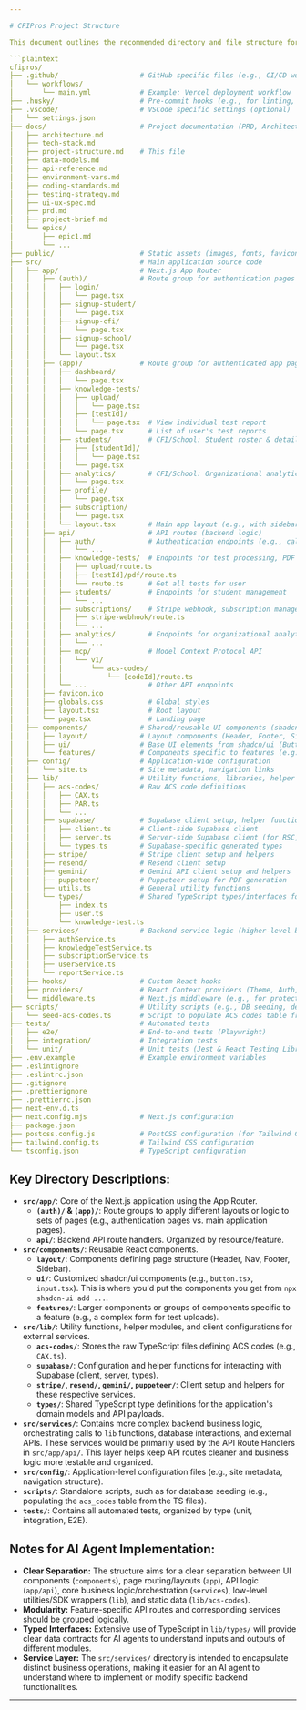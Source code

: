 ```yaml
---

# CFIPros Project Structure

This document outlines the recommended directory and file structure for the CFIPros project. This structure is designed to promote clarity, maintainability, and ease of navigation, following Next.js best practices with the App Router.

```plaintext
cfipros/
├── .github/                    # GitHub specific files (e.g., CI/CD workflows)
│   └── workflows/
│       └── main.yml            # Example: Vercel deployment workflow
├── .husky/                     # Pre-commit hooks (e.g., for linting, formatting)
├── .vscode/                    # VSCode specific settings (optional)
│   └── settings.json
├── docs/                       # Project documentation (PRD, Architecture, Epics, etc.)
│   ├── architecture.md
│   ├── tech-stack.md
│   ├── project-structure.md    # This file
│   ├── data-models.md
│   ├── api-reference.md
│   ├── environment-vars.md
│   ├── coding-standards.md
│   ├── testing-strategy.md
│   ├── ui-ux-spec.md
│   ├── prd.md
│   ├── project-brief.md
│   └── epics/
│       ├── epic1.md
│       └── ...
├── public/                     # Static assets (images, fonts, favicon.ico, etc.)
├── src/                        # Main application source code
│   ├── app/                    # Next.js App Router
│   │   ├── (auth)/             # Route group for authentication pages (layout, loading)
│   │   │   ├── login/
│   │   │   │   └── page.tsx
│   │   │   ├── signup-student/
│   │   │   │   └── page.tsx
│   │   │   ├── signup-cfi/
│   │   │   │   └── page.tsx
│   │   │   ├── signup-school/
│   │   │   │   └── page.tsx
│   │   │   └── layout.tsx
│   │   ├── (app)/              # Route group for authenticated app pages
│   │   │   ├── dashboard/
│   │   │   │   └── page.tsx
│   │   │   ├── knowledge-tests/
│   │   │   │   ├── upload/
│   │   │   │   │   └── page.tsx
│   │   │   │   ├── [testId]/
│   │   │   │   │   └── page.tsx  # View individual test report
│   │   │   │   └── page.tsx      # List of user's test reports
│   │   │   ├── students/         # CFI/School: Student roster & details
│   │   │   │   ├── [studentId]/
│   │   │   │   │   └── page.tsx
│   │   │   │   └── page.tsx
│   │   │   ├── analytics/        # CFI/School: Organizational analytics
│   │   │   │   └── page.tsx
│   │   │   ├── profile/
│   │   │   │   └── page.tsx
│   │   │   ├── subscription/
│   │   │   │   └── page.tsx
│   │   │   └── layout.tsx        # Main app layout (e.g., with sidebar/header)
│   │   ├── api/                  # API routes (backend logic)
│   │   │   ├── auth/             # Authentication endpoints (e.g., callbacks)
│   │   │   │   └── ...
│   │   │   ├── knowledge-tests/  # Endpoints for test processing, PDF generation
│   │   │   │   ├── upload/route.ts
│   │   │   │   ├── [testId]/pdf/route.ts
│   │   │   │   └── route.ts      # Get all tests for user
│   │   │   ├── students/         # Endpoints for student management
│   │   │   │   └── ...
│   │   │   ├── subscriptions/    # Stripe webhook, subscription management
│   │   │   │   ├── stripe-webhook/route.ts
│   │   │   │   └── ...
│   │   │   ├── analytics/        # Endpoints for organizational analytics data
│   │   │   │   └── ...
│   │   │   ├── mcp/              # Model Context Protocol API
│   │   │   │   └── v1/
│   │   │   │       └── acs-codes/
│   │   │   │           └── [codeId]/route.ts
│   │   │   └── ...               # Other API endpoints
│   │   ├── favicon.ico
│   │   ├── globals.css           # Global styles
│   │   ├── layout.tsx            # Root layout
│   │   └── page.tsx              # Landing page
│   ├── components/             # Shared/reusable UI components (shadcn/ui based)
│   │   ├── layout/             # Layout components (Header, Footer, Sidebar, etc.)
│   │   ├── ui/                 # Base UI elements from shadcn/ui (Button, Input, etc.)
│   │   └── features/           # Components specific to features (e.g., TestUploadForm)
│   ├── config/                 # Application-wide configuration
│   │   └── site.ts             # Site metadata, navigation links
│   ├── lib/                    # Utility functions, libraries, helper modules
│   │   ├── acs-codes/          # Raw ACS code definitions
│   │   │   ├── CAX.ts
│   │   │   ├── PAR.ts
│   │   │   └── ...
│   │   ├── supabase/           # Supabase client setup, helper functions, types
│   │   │   ├── client.ts       # Client-side Supabase client
│   │   │   ├── server.ts       # Server-side Supabase client (for RSC, Route Handlers)
│   │   │   └── types.ts        # Supabase-specific generated types
│   │   ├── stripe/             # Stripe client setup and helpers
│   │   ├── resend/             # Resend client setup
│   │   ├── gemini/             # Gemini API client setup and helpers
│   │   ├── puppeteer/          # Puppeteer setup for PDF generation
│   │   ├── utils.ts            # General utility functions
│   │   └── types/              # Shared TypeScript types/interfaces for the app
│   │       ├── index.ts
│   │       ├── user.ts
│   │       └── knowledge-test.ts
│   ├── services/               # Backend service logic (higher-level business logic, orchestrating lib functions)
│   │   ├── authService.ts
│   │   ├── knowledgeTestService.ts
│   │   ├── subscriptionService.ts
│   │   ├── userService.ts
│   │   └── reportService.ts
│   ├── hooks/                  # Custom React hooks
│   ├── providers/              # React Context providers (Theme, Auth, etc.)
│   └── middleware.ts           # Next.js middleware (e.g., for protecting routes)
├── scripts/                    # Utility scripts (e.g., DB seeding, deployment helpers)
│   └── seed-acs-codes.ts       # Script to populate ACS codes table from lib/acs-codes/
├── tests/                      # Automated tests
│   ├── e2e/                    # End-to-end tests (Playwright)
│   ├── integration/            # Integration tests
│   └── unit/                   # Unit tests (Jest & React Testing Library)
├── .env.example                # Example environment variables
├── .eslintignore
├── .eslintrc.json
├── .gitignore
├── .prettierignore
├── .prettierrc.json
├── next-env.d.ts
├── next.config.mjs             # Next.js configuration
├── package.json
├── postcss.config.js           # PostCSS configuration (for Tailwind CSS)
├── tailwind.config.ts          # Tailwind CSS configuration
└── tsconfig.json               # TypeScript configuration
```

## Key Directory Descriptions:

* **`src/app/`**: Core of the Next.js application using the App Router.
    * **`(auth)/` & `(app)/`**: Route groups to apply different layouts or logic to sets of pages (e.g., authentication pages vs. main application pages).
    * **`api/`**: Backend API route handlers. Organized by resource/feature.
* **`src/components/`**: Reusable React components.
    * **`layout/`**: Components defining page structure (Header, Nav, Footer, Sidebar).
    * **`ui/`**: Customized shadcn/ui components (e.g., `button.tsx`, `input.tsx`). This is where you'd put the components you get from `npx shadcn-ui add ...`.
    * **`features/`**: Larger components or groups of components specific to a feature (e.g., a complex form for test uploads).
* **`src/lib/`**: Utility functions, helper modules, and client configurations for external services.
    * **`acs-codes/`**: Stores the raw TypeScript files defining ACS codes (e.g., `CAX.ts`).
    * **`supabase/`**: Configuration and helper functions for interacting with Supabase (client, server, types).
    * **`stripe/`, `resend/`, `gemini/`, `puppeteer/`**: Client setup and helpers for these respective services.
    * **`types/`**: Shared TypeScript type definitions for the application's domain models and API payloads.
* **`src/services/`**: Contains more complex backend business logic, orchestrating calls to `lib` functions, database interactions, and external APIs. These services would be primarily used by the API Route Handlers in `src/app/api/`. This layer helps keep API routes cleaner and business logic more testable and organized.
* **`src/config/`**: Application-level configuration files (e.g., site metadata, navigation structure).
* **`scripts/`**: Standalone scripts, such as for database seeding (e.g., populating the `acs_codes` table from the TS files).
* **`tests/`**: Contains all automated tests, organized by type (unit, integration, E2E).

## Notes for AI Agent Implementation:

* **Clear Separation:** The structure aims for a clear separation between UI components (`components`), page routing/layouts (`app`), API logic (`app/api`), core business logic/orchestration (`services`), low-level utilities/SDK wrappers (`lib`), and static data (`lib/acs-codes`).
* **Modularity:** Feature-specific API routes and corresponding services should be grouped logically.
* **Typed Interfaces:** Extensive use of TypeScript in `lib/types/` will provide clear data contracts for AI agents to understand inputs and outputs of different modules.
* **Service Layer:** The `src/services/` directory is intended to encapsulate distinct business operations, making it easier for an AI agent to understand where to implement or modify specific backend functionalities.

---
```

